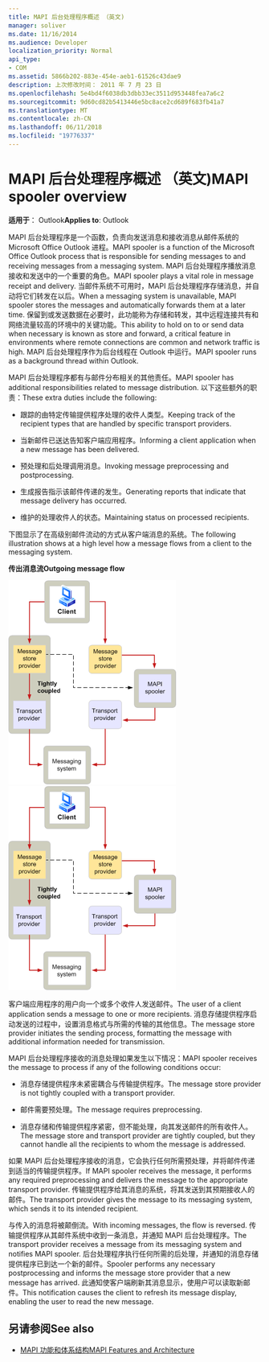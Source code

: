```yaml
---
title: MAPI 后台处理程序概述 （英文)
manager: soliver
ms.date: 11/16/2014
ms.audience: Developer
localization_priority: Normal
api_type:
- COM
ms.assetid: 5866b202-883e-454e-aeb1-61526c43dae9
description: 上次修改时间： 2011 年 7 月 23 日
ms.openlocfilehash: 5e4bd4f6038db3dbb33ec3511d953448fea7a6c2
ms.sourcegitcommit: 9d60cd82b5413446e5bc8ace2cd689f683fb41a7
ms.translationtype: MT
ms.contentlocale: zh-CN
ms.lasthandoff: 06/11/2018
ms.locfileid: "19776337"
---
```

# <a name="mapi-spooler-overview"></a><span data-ttu-id="435ef-103">MAPI 后台处理程序概述 （英文)</span><span class="sxs-lookup"><span data-stu-id="435ef-103">MAPI spooler overview</span></span>
  
<span data-ttu-id="435ef-104">**适用于**： Outlook</span><span class="sxs-lookup"><span data-stu-id="435ef-104">**Applies to**: Outlook</span></span> 
  
<span data-ttu-id="435ef-105">MAPI 后台处理程序是一个函数，负责向发送消息和接收消息从邮件系统的 Microsoft Office Outlook 进程。</span><span class="sxs-lookup"><span data-stu-id="435ef-105">MAPI spooler is a function of the Microsoft Office Outlook process that is responsible for sending messages to and receiving messages from a messaging system.</span></span> <span data-ttu-id="435ef-106">MAPI 后台处理程序播放消息接收和发送中的一个重要的角色。</span><span class="sxs-lookup"><span data-stu-id="435ef-106">MAPI spooler plays a vital role in message receipt and delivery.</span></span> <span data-ttu-id="435ef-107">当邮件系统不可用时，MAPI 后台处理程序存储消息，并自动将它们转发在以后。</span><span class="sxs-lookup"><span data-stu-id="435ef-107">When a messaging system is unavailable, MAPI spooler stores the messages and automatically forwards them at a later time.</span></span> <span data-ttu-id="435ef-108">保留到或发送数据在必要时，此功能称为存储和转发，其中远程连接共有和网络流量较高的环境中的关键功能。</span><span class="sxs-lookup"><span data-stu-id="435ef-108">This ability to hold on to or send data when necessary is known as store and forward, a critical feature in environments where remote connections are common and network traffic is high.</span></span> <span data-ttu-id="435ef-109">MAPI 后台处理程序作为后台线程在 Outlook 中运行。</span><span class="sxs-lookup"><span data-stu-id="435ef-109">MAPI spooler runs as a background thread within Outlook.</span></span>
  
<span data-ttu-id="435ef-110">MAPI 后台处理程序都有与邮件分布相关的其他责任。</span><span class="sxs-lookup"><span data-stu-id="435ef-110">MAPI spooler has additional responsibilities related to message distribution.</span></span> <span data-ttu-id="435ef-111">以下这些额外的职责：</span><span class="sxs-lookup"><span data-stu-id="435ef-111">These extra duties include the following:</span></span>
  
- <span data-ttu-id="435ef-112">跟踪的由特定传输提供程序处理的收件人类型。</span><span class="sxs-lookup"><span data-stu-id="435ef-112">Keeping track of the recipient types that are handled by specific transport providers.</span></span>
    
- <span data-ttu-id="435ef-113">当新邮件已送达告知客户端应用程序。</span><span class="sxs-lookup"><span data-stu-id="435ef-113">Informing a client application when a new message has been delivered.</span></span>
    
- <span data-ttu-id="435ef-114">预处理和后处理调用消息。</span><span class="sxs-lookup"><span data-stu-id="435ef-114">Invoking message preprocessing and postprocessing.</span></span>
    
- <span data-ttu-id="435ef-115">生成报告指示该邮件传递的发生。</span><span class="sxs-lookup"><span data-stu-id="435ef-115">Generating reports that indicate that message delivery has occurred.</span></span>
    
- <span data-ttu-id="435ef-116">维护的处理收件人的状态。</span><span class="sxs-lookup"><span data-stu-id="435ef-116">Maintaining status on processed recipients.</span></span>
    
<span data-ttu-id="435ef-117">下图显示了在高级别邮件流动的方式从客户端消息的系统。</span><span class="sxs-lookup"><span data-stu-id="435ef-117">The following illustration shows at a high level how a message flows from a client to the messaging system.</span></span>
  
<span data-ttu-id="435ef-118">**传出消息流**</span><span class="sxs-lookup"><span data-stu-id="435ef-118">**Outgoing message flow**</span></span>
  
<span data-ttu-id="435ef-119">![传出消息流](media/amapi_46.gif "传出消息流")</span><span class="sxs-lookup"><span data-stu-id="435ef-119">![Outgoing message flow](media/amapi_46.gif "Outgoing message flow")</span></span>
  
<span data-ttu-id="435ef-120">客户端应用程序的用户向一个或多个收件人发送邮件。</span><span class="sxs-lookup"><span data-stu-id="435ef-120">The user of a client application sends a message to one or more recipients.</span></span> <span data-ttu-id="435ef-121">消息存储提供程序启动发送的过程中，设置消息格式与所需的传输的其他信息。</span><span class="sxs-lookup"><span data-stu-id="435ef-121">The message store provider initiates the sending process, formatting the message with additional information needed for transmission.</span></span>
  
<span data-ttu-id="435ef-122">MAPI 后台处理程序接收的消息处理如果发生以下情况：</span><span class="sxs-lookup"><span data-stu-id="435ef-122">MAPI spooler receives the message to process if any of the following conditions occur:</span></span>
  
- <span data-ttu-id="435ef-123">消息存储提供程序未紧密耦合与传输提供程序。</span><span class="sxs-lookup"><span data-stu-id="435ef-123">The message store provider is not tightly coupled with a transport provider.</span></span>
    
- <span data-ttu-id="435ef-124">邮件需要预处理。</span><span class="sxs-lookup"><span data-stu-id="435ef-124">The message requires preprocessing.</span></span>
    
- <span data-ttu-id="435ef-125">消息存储和传输提供程序紧密，但不能处理，向其发送邮件的所有收件人。</span><span class="sxs-lookup"><span data-stu-id="435ef-125">The message store and transport provider are tightly coupled, but they cannot handle all the recipients to whom the message is addressed.</span></span>
    
<span data-ttu-id="435ef-126">如果 MAPI 后台处理程序接收的消息，它会执行任何所需预处理，并将邮件传递到适当的传输提供程序。</span><span class="sxs-lookup"><span data-stu-id="435ef-126">If MAPI spooler receives the message, it performs any required preprocessing and delivers the message to the appropriate transport provider.</span></span> <span data-ttu-id="435ef-127">传输提供程序给其消息的系统，将其发送到其预期接收人的邮件。</span><span class="sxs-lookup"><span data-stu-id="435ef-127">The transport provider gives the message to its messaging system, which sends it to its intended recipient.</span></span>
  
<span data-ttu-id="435ef-128">与传入的消息将被颠倒流。</span><span class="sxs-lookup"><span data-stu-id="435ef-128">With incoming messages, the flow is reversed.</span></span> <span data-ttu-id="435ef-129">传输提供程序从其邮件系统中收到一条消息，并通知 MAPI 后台处理程序。</span><span class="sxs-lookup"><span data-stu-id="435ef-129">The transport provider receives a message from its messaging system and notifies MAPI spooler.</span></span> <span data-ttu-id="435ef-130">后台处理程序执行任何所需的后处理，并通知的消息存储提供程序已到达一个新的邮件。</span><span class="sxs-lookup"><span data-stu-id="435ef-130">Spooler performs any necessary postprocessing and informs the message store provider that a new message has arrived.</span></span> <span data-ttu-id="435ef-131">此通知使客户端刷新其消息显示，使用户可以读取新邮件。</span><span class="sxs-lookup"><span data-stu-id="435ef-131">This notification causes the client to refresh its message display, enabling the user to read the new message.</span></span>
  
## <a name="see-also"></a><span data-ttu-id="435ef-132">另请参阅</span><span class="sxs-lookup"><span data-stu-id="435ef-132">See also</span></span>

- [<span data-ttu-id="435ef-133">MAPI 功能和体系结构</span><span class="sxs-lookup"><span data-stu-id="435ef-133">MAPI Features and Architecture</span></span>](mapi-features-and-architecture.md)

